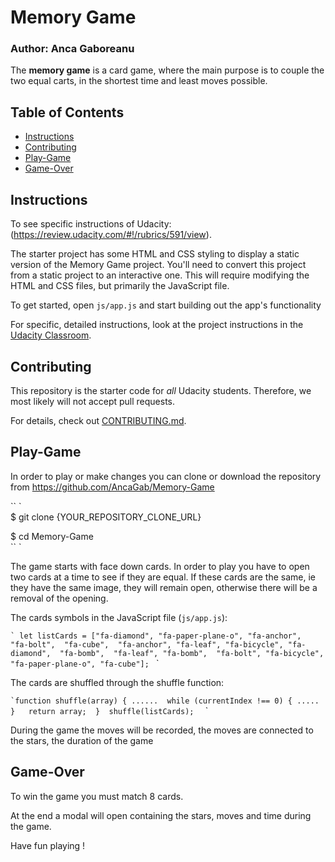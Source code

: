 # Memory Game 
### Author: Anca Gaboreanu

The **memory game** is a card game, where the main purpose
is to couple the two equal carts, in the shortest time and least moves possible.

## Table of Contents

* [Instructions](#instructions)
* [Contributing](#contributing)
* [Play-Game](#play-game)
* [Game-Over](#game-over)

## Instructions 

To see specific instructions of Udacity: (https://review.udacity.com/#!/rubrics/591/view).

The starter project has some HTML and CSS styling to display a static version of the Memory Game project. You'll need to convert this project from a static project to an interactive one. This will require modifying the HTML and CSS files, but primarily the JavaScript file.

To get started, open `js/app.js` and start building out the app's functionality

For specific, detailed instructions, look at the project instructions in the [Udacity Classroom](https://classroom.udacity.com/me).

## Contributing

This repository is the starter code for _all_ Udacity students. Therefore, we most likely will not accept pull requests.

For details, check out [CONTRIBUTING.md](CONTRIBUTING.md).

## Play-Game

In order to play or make changes you can clone or download the repository from https://github.com/AncaGab/Memory-Game

`` `  
$ git clone {YOUR_REPOSITORY_CLONE_URL}

$ cd Memory-Game  
`` `

The game starts with face down cards.
In order to play you have to open two cards at a time to see if they are equal.
If these cards are the same, ie they have the same image, they will remain open, otherwise there will be a removal of the opening.

The cards symbols in the JavaScript file (`js/app.js`): 

`` ` let listCards = ["fa-diamond", "fa-paper-plane-o", "fa-anchor",  "fa-bolt",  "fa-cube",  "fa-anchor", "fa-leaf", "fa-bicycle", "fa-diamond",  "fa-bomb",  "fa-leaf", "fa-bomb",  "fa-bolt", "fa-bicycle",  "fa-paper-plane-o", "fa-cube"]; 
`` `

The cards are shuffled through the shuffle function:

`` `function shuffle(array) {
    ...... 
        while (currentIndex !== 0) {
    .....
         }  
     return array; 
     } 
     shuffle(listCards);   `` `
     
During the game the moves will be recorded, the moves are connected to the stars, the duration of the game
     
## Game-Over 

To win the game you must match 8 cards.

At the end a modal will open containing the stars, moves and time during the game.

Have fun playing !
